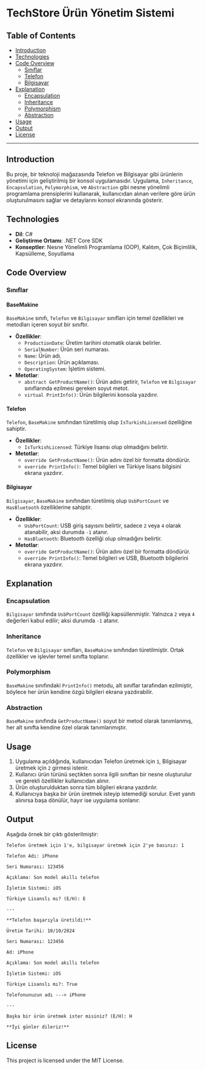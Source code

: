 
# TechStore Ürün Yönetim Sistemi

## Table of Contents
- [Introduction](#introduction)
- [Technologies](#technologies)
- [Code Overview](#code-overview)
  - [Sınıflar](#sınıflar)
  - [Telefon](#telefon)
  - [Bilgisayar](#bilgisayar)
- [Explanation](#explanation)
  - [Encapsulation](#encapsulation)
  - [Inheritance](#inheritance)
  - [Polymorphism](#polymorphism)
  - [Abstraction](#abstraction)
- [Usage](#usage)
- [Output](#output)
- [License](#license)

---

## Introduction

Bu proje, bir teknoloji mağazasında Telefon ve Bilgisayar gibi ürünlerin yönetimi için geliştirilmiş bir konsol uygulamasıdır. Uygulama, `Inheritance`, `Encapsulation`, `Polymorphism`, ve `Abstraction` gibi nesne yönelimli programlama prensiplerini kullanarak, kullanıcıdan alınan verilere göre ürün oluşturulmasını sağlar ve detaylarını konsol ekranında gösterir.

## Technologies

- **Dil**: C#
- **Geliştirme Ortamı**: .NET Core SDK
- **Konseptler**: Nesne Yönelimli Programlama (OOP), Kalıtım, Çok Biçimlilik, Kapsülleme, Soyutlama

## Code Overview

### Sınıflar

#### BaseMakine
`BaseMakine` sınıfı, `Telefon` ve `Bilgisayar` sınıfları için temel özellikleri ve metodları içeren soyut bir sınıftır.

- **Özellikler**:
  - `ProductionDate`: Üretim tarihini otomatik olarak belirler.
  - `SerialNumber`: Ürün seri numarası.
  - `Name`: Ürün adı.
  - `Description`: Ürün açıklaması.
  - `OperatingSystem`: İşletim sistemi.
- **Metotlar**:
  - `abstract GetProductName()`: Ürün adını getirir, `Telefon` ve `Bilgisayar` sınıflarında ezilmesi gereken soyut metot.
  - `virtual PrintInfo()`: Ürün bilgilerini konsola yazdırır.

#### Telefon
`Telefon`, `BaseMakine` sınıfından türetilmiş olup `IsTurkishLicensed` özelliğine sahiptir.

- **Özellikler**:
  - `IsTurkishLicensed`: Türkiye lisansı olup olmadığını belirtir.
- **Metotlar**:
  - `override GetProductName()`: Ürün adını özel bir formatta döndürür.
  - `override PrintInfo()`: Temel bilgileri ve Türkiye lisans bilgisini ekrana yazdırır.

#### Bilgisayar
`Bilgisayar`, `BaseMakine` sınıfından türetilmiş olup `UsbPortCount` ve `HasBluetooth` özelliklerine sahiptir.

- **Özellikler**:
  - `UsbPortCount`: USB giriş sayısını belirtir, sadece `2` veya `4` olarak atanabilir, aksi durumda `-1` atanır.
  - `HasBluetooth`: Bluetooth özelliği olup olmadığını belirtir.
- **Metotlar**:
  - `override GetProductName()`: Ürün adını özel bir formatta döndürür.
  - `override PrintInfo()`: Temel bilgileri ve USB, Bluetooth bilgilerini ekrana yazdırır.

## Explanation

### Encapsulation
`Bilgisayar` sınıfında `UsbPortCount` özelliği kapsüllenmiştir. Yalnızca `2` veya `4` değerleri kabul edilir; aksi durumda `-1` atanır.

### Inheritance
`Telefon` ve `Bilgisayar` sınıfları, `BaseMakine` sınıfından türetilmiştir. Ortak özellikler ve işlevler temel sınıfta toplanır.

### Polymorphism
`BaseMakine` sınıfındaki `PrintInfo()` metodu, alt sınıflar tarafından ezilmiştir, böylece her ürün kendine özgü bilgileri ekrana yazdırabilir.

### Abstraction
`BaseMakine` sınıfında `GetProductName()` soyut bir metod olarak tanımlanmış, her alt sınıfta kendine özel olarak tanımlanmıştır.

## Usage

1. Uygulama açıldığında, kullanıcıdan Telefon üretmek için `1`, Bilgisayar üretmek için `2` girmesi istenir.
2. Kullanıcı ürün türünü seçtikten sonra ilgili sınıftan bir nesne oluşturulur ve gerekli özellikler kullanıcıdan alınır.
3. Ürün oluşturulduktan sonra tüm bilgileri ekrana yazdırılır.
4. Kullanıcıya başka bir ürün üretmek isteyip istemediği sorulur. Evet yanıtı alınırsa başa dönülür, hayır ise uygulama sonlanır.

## Output

Aşağıda örnek bir çıktı gösterilmiştir:

```
Telefon üretmek için 1'e, bilgisayar üretmek için 2'ye basınız: 1

Telefon Adı: iPhone

Seri Numarası: 123456

Açıklama: Son model akıllı telefon

İşletim Sistemi: iOS

Türkiye Lisanslı mı? (E/H): E

---

**Telefon başarıyla üretildi!**

Üretim Tarihi: 10/10/2024

Seri Numarası: 123456

Ad: iPhone

Açıklama: Son model akıllı telefon

İşletim Sistemi: iOS

Türkiye Lisanslı mı?: True

Telefonunuzun adı ---> iPhone

---

Başka bir ürün üretmek ister misiniz? (E/H): H

**İyi günler dileriz!**
```

## License

This project is licensed under the MIT License.
